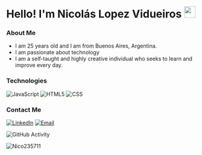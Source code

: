 <h1>Hello! I'm Nicolás Lopez Vidueiros <img src="https://raw.githubusercontent.com/iampavangandhi/iampavangandhi/master/gifs/Hi.gif" width="30px"> </h1>

### About Me
- I am 25 years old and I am from Buenos Aires, Argentina.
- I am passionate about technology
- I am a self-taught and highly creative individual who seeks to learn and improve every day.

### Technologies
  ![JavaScript](https://img.shields.io/badge/-JavaScript-blue?style=flat&logo=javascript)
  ![HTML5](https://img.shields.io/badge/-HTML5-333333?style=flat&logo=HTML5)
  ![CSS](https://img.shields.io/badge/-CSS-333333?style=flat&logo=CSS3&logoColor=1572B6)  

### Contact Me
<a href="https://www.linkedin.com/in/nicol%C3%A1s-l%C3%B3pez-vidueiros-653437229/"><img alt="LinkedIn" src="https://img.shields.io/badge/LinkedIn-Nicolás%20Lopez%20Vidueiros-blue?style=flat-square&logo=linkedin"></a>
<a href="mailto: nicolas.lopez.vidueiros@gmail.com"><img alt="Email" src="https://img.shields.io/badge/Gmail-nicolas.lopez.vidueiros@gmail.com-blue?style=flat-square&logo=gmail"></a>   

![GitHub Activity](https://github-readme-stats.vercel.app/api?username=Nico235711&show_icons=true)

<p align="left"> <img src="https://komarev.com/ghpvc/?username=Nico235711&label=Profile%20views&color=0e75b6&style=flat" alt="Nico235711" /> </p>

<!---
Nico235711/Nico235711 is a ✨ special ✨ repository because its `README.md` (this file) appears on your GitHub profile.
You can click the Preview link to take a look at your changes.
--->
